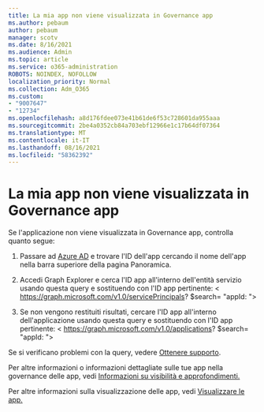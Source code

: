 ```yaml
---
title: La mia app non viene visualizzata in Governance app
ms.author: pebaum
author: pebaum
manager: scotv
ms.date: 8/16/2021
ms.audience: Admin
ms.topic: article
ms.service: o365-administration
ROBOTS: NOINDEX, NOFOLLOW
localization_priority: Normal
ms.collection: Adm_O365
ms.custom:
- "9007647"
- "12734"
ms.openlocfilehash: a8d176fdee073e41b61de6f53c728601da955aaa
ms.sourcegitcommit: 2be4a0352cb84a703ebf12966e1c17b64df07364
ms.translationtype: MT
ms.contentlocale: it-IT
ms.lasthandoff: 08/16/2021
ms.locfileid: "58362392"
---
```

# <a name="my-app-isnt-showing-up-in-app-governance"></a>La mia app non viene visualizzata in Governance app

Se l'applicazione non viene visualizzata in Governance app, controlla quanto segue:

1. Passare ad [Azure AD](https://aad.portal.azure.com/) e trovare l'ID dell'app cercando il nome dell'app nella barra superiore della pagina Panoramica.

1. Accedi Graph Explorer e cerca l'ID app all'interno dell'entità servizio usando questa query e sostituendo con l'ID app pertinente: <appId> < https://graph.microsoft.com/v1.0/servicePrincipals? $search= "appId: <appId> ">

1. Se non vengono restituiti risultati, cercare l'ID app all'interno dell'applicazione usando questa query e sostituendo con l'ID app pertinente: <appId> < https://graph.microsoft.com/v1.0/applications? $search= "appId: <appId> ">

Se si verificano problemi con la query, vedere [Ottenere supporto](https://docs.microsoft.com/microsoft-365/business-video/get-help-support). 

Per altre informazioni o informazioni dettagliate sulle tue app nella governance delle app, vedi [Informazioni su visibilità e approfondimenti.](https://docs.microsoft.com/microsoft-365/compliance/app-governance-visibility-insights-overview)

Per altre informazioni sulla visualizzazione delle app, vedi [Visualizzare le app.](https://docs.microsoft.com/microsoft-365/compliance/app-governance-visibility-insights-view-apps)
